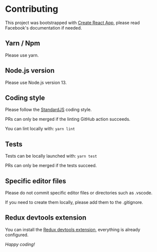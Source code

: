 # Contributing

This project was bootstrapped with [Create React App](https://github.com/facebook/create-react-app), please read Facebook's documentation if needed.

## Yarn / Npm

Please use yarn.

## Node.js version

Please use Node.js version 13.

## Coding style

Please follow the [StandardJS](https://standardjs.com/) coding style.

PRs can only be merged if the linting GitHub action succeeds.

You can lint locally with:
````yarn lint````

## Tests

Tests can be locally launched with:
````yarn test````

PRs can only be merged if the tests succeed.

## Specific editor files

Please do not commit specific editor files or directories such as .vscode.

If you need to create them locally, please add them to the .gitignore.

## Redux devtools extension

You can install the [Redux devtools extension](https://github.com/zalmoxisus/redux-devtools-extension#installation), everything is already configured.

*Happy coding!*
